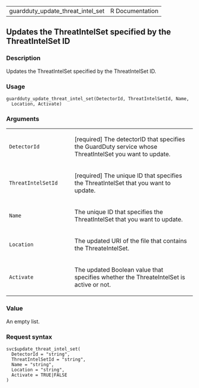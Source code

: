 <table style="width: 100%;">
<tbody>
<tr class="odd">
<td>guardduty_update_threat_intel_set</td>
<td style="text-align: right;">R Documentation</td>
</tr>
</tbody>
</table>

## Updates the ThreatIntelSet specified by the ThreatIntelSet ID

### Description

Updates the ThreatIntelSet specified by the ThreatIntelSet ID.

### Usage

    guardduty_update_threat_intel_set(DetectorId, ThreatIntelSetId, Name,
      Location, Activate)

### Arguments

<table>
<colgroup>
<col style="width: 35%" />
<col style="width: 65%" />
</colgroup>
<tbody>
<tr class="odd">
<td><code
id="guardduty_update_threat_intel_set_:_DetectorId">DetectorId</code></td>
<td><p>[required] The detectorID that specifies the GuardDuty service
whose ThreatIntelSet you want to update.</p></td>
</tr>
<tr class="even">
<td><code
id="guardduty_update_threat_intel_set_:_ThreatIntelSetId">ThreatIntelSetId</code></td>
<td><p>[required] The unique ID that specifies the ThreatIntelSet that
you want to update.</p></td>
</tr>
<tr class="odd">
<td><code id="guardduty_update_threat_intel_set_:_Name">Name</code></td>
<td><p>The unique ID that specifies the ThreatIntelSet that you want to
update.</p></td>
</tr>
<tr class="even">
<td><code
id="guardduty_update_threat_intel_set_:_Location">Location</code></td>
<td><p>The updated URI of the file that contains the
ThreateIntelSet.</p></td>
</tr>
<tr class="odd">
<td><code
id="guardduty_update_threat_intel_set_:_Activate">Activate</code></td>
<td><p>The updated Boolean value that specifies whether the
ThreateIntelSet is active or not.</p></td>
</tr>
</tbody>
</table>

### Value

An empty list.

### Request syntax

    svc$update_threat_intel_set(
      DetectorId = "string",
      ThreatIntelSetId = "string",
      Name = "string",
      Location = "string",
      Activate = TRUE|FALSE
    )
